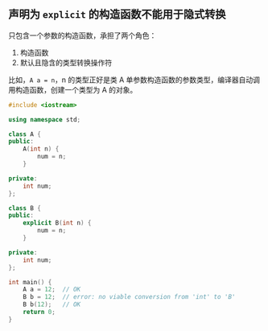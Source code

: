 ## **声明为 `explicit` 的构造函数不能用于隐式转换**
只包含一个参数的构造函数，承担了两个角色：
1. 构造函数
2. 默认且隐含的类型转换操作符

比如，`A a = n`，n 的类型正好是类 A 单参数构造函数的参数类型，编译器自动调用构造函数，创建一个类型为 A 的对象。

```c++
#include <iostream>

using namespace std;

class A {
public:
    A(int n) {
        num = n;
    }

private:
    int num;
};

class B {
public:
    explicit B(int n) {
        num = n;
    }

private:
    int num;
};

int main() {
    A a = 12;  // OK
    B b = 12;  // error: no viable conversion from 'int' to 'B'
    B b(12);   // OK
    return 0;
}
```
